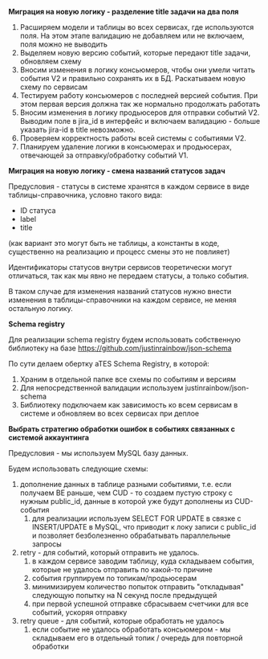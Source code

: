 
**Миграция на новую логику - разделение title задачи на два поля**

1) Расширяем модели и таблицы во всех сервисах, где используются поля. На этом этапе валидацию не добавляем или не включаем, поля можно не выводить
2) Выделяем новую версию событий, которые передают title задачи, обновляем схему
3) Вносим изменения в логику консьюмеров, чтобы они умели читать события V2 и правильно сохранять их в БД. Раскатываем новую схему по сервисам
4) Тестируем работу консьюмеров с последней версией события. При этом первая версия должна так же нормально продолжать работать
5) Вносим изменения в логику продьюсеров для отправки событий V2. Выводим поле в jira_id в интерфейс и включаем валидацию - больше указать jira-id в title невозможно.
6) Проверяем корректность работы всей системы с событиями V2.
7) Планируем удаление логики в консьюмерах и продьюсерах, отвечающей за отправку/обработку событий V1. 

**Миграция на новую логику - смена названий статусов задач**

Предусловия - статусы в системе хранятся в каждом сервисе в виде таблицы-справочника, условно такого вида:
 - ID статуса
 - label
 - title

(как вариант это могут быть не таблицы, а константы в коде, существенно на реализацию и процесс смены это не повлияет)

Идентификаторы статусов внутри сервисов теоретически могут отличаться, так как мы явно не передаем статусы, а только события.

В таком случае для изменения названий статусов нужно внести изменения в таблицы-справочники на каждом сервисе, не меняя остальную логику.

**Schema registry**

Для реализации schema registry будем использовать собственную библиотеку на базе https://github.com/justinrainbow/json-schema

По сути делаем обертку aTES Schema Registry, в которой:
1) Храним в отдельной папке все схемы по событиям и версиям
2) Для непосредственной валидации используем justinrainbow/json-schema
3) Библиотеку подключаем как зависимость ко всем сервисам в системе и обновляем во всех сервисах при деплое

**Выбрать стратегию обработки ошибок в событиях связанных с системой аккаунтинга**

Предусловия - мы используем MySQL базу данных.

Будем использовать следующие схемы:
1) дополнение данных в таблице разными событиями, т.е. если получаем BE раньше, чем CUD - то создаем пустую строку с нужным public_id, данные в которой уже будут дополнены из CUD-события
   1) для реализации используем SELECT FOR UPDATE в связке с INSERT/UPDATE в MySQL, что приводит к локу записи с public_id и позволяет безболезненно обрабатывать параллельные запросы
2) retry - для событий, который отправить не удалось.
   1) в каждом сервисе заводим таблицу, куда складываем события, которые не удалось отправить по какой-то причине
   2) события группируем по топикам/продьюсерам
   3) минимизируем количество попыток отправить "откладывая" следующую попытку на N секунд после предыдущей
   4) при первой успешной отправке сбрасываем счетчики для все событий, ускоряя отправку
3) retry queue - для событий, которые обработать не удалось
   1) если событие не удалось обработать консьюмером - мы складываем его в отдельный топик / очередь для повторной обработки